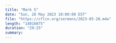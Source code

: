 ```yaml
---
title: "Mark 5"
date: "Sun, 28 May 2023 10:00:00 EST"
file: "https://cflcn.org/sermons/2023-05-28.m4a"
length: "14016075"
duration: "29:25"
summary: 
---
```

